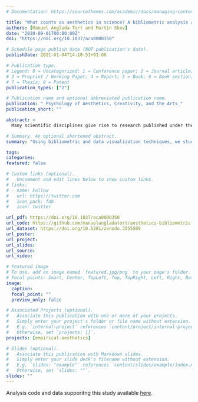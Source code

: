 ```yaml
---
# Documentation: https://sourcethemes.com/academic/docs/managing-content/

title: "What counts as aesthetics in science? A bibliometric analysis and visualization of the scientific literature from 1970 to 2018"
authors: [Manuel Anglada-Tort and Martin Skov]
date: "2020-09-01T00:00:00Z"
doi: "https://doi.org/10.1037/aca0000350"

# Schedule page publish date (NOT publication's date).
publishDate: 2021-01-04T14:18:51+01:00

# Publication type.
# Legend: 0 = Uncategorized; 1 = Conference paper; 2 = Journal article;
# 3 = Preprint / Working Paper; 4 = Report; 5 = Book; 6 = Book section;
# 7 = Thesis; 8 = Patent
publication_types: ["2"]

# Publication name and optional abbreviated publication name.
publication: "_Psychology of Aesthetics, Creativity, and the Arts_"
publication_short: ""

abstract: >
  Many scientific disciplines give rise to research published under the moniker of aesthetics. For instance, both psychology and neuroscience have highly active subfields focused on aesthetics research, known as empirical aesthetics and neuroaesthetics. However, it remains unclear what aesthetics is about, and, consequently, if aesthetics research pursued by different scientific disciplines addresses common problems. It is therefore difficult to assess how well aesthetics is doing as a scientific enterprise, identify and compare its main subfields, and quantify its productivity and developments. To give an unbiased account of what counts as aesthetics across scientific disciplines, we conducted a bibliometric analysis of every publication found in Web of Science tagged as aesthetics. Spanning 1970 to 2018, the retrieved literature comprised a total of 27,159 papers, 45,832 authors, and 123 countries. Visualization and bibliometric techniques were used to investigate the main research trends and subfields (see Figure 1), growth of publications, citation analysis, and country productivity and collaborations. With a total growth rate of 10.2%, there was a clear increase in aesthetics research over time. The retrieved documents received a total of 217,93 citations, with a mean of 8.02 citations per document (SD= 25.7). Both a cluster analysis of the data, and a comparative analysis a posteriori, revealed that the aesthetics literature clusters into distinct research areas that differ significantly in their object of interest, research productivity and impact. This finding suggests that aesthetics is better thought of as a confederate of research traditions than a whole unified by common problems and research strategies. 

# Summary. An optional shortened abstract.
summary: "Using bibliometric and data visualization techniques, we study what counts as _aesthetics_ across scientific disciplines spanning 1970 to 2018. The analyzed literature comprises a total of 27,159 papers, 45,832 authors, and 123 countries."

tags:
categories: 
featured: false

# Custom links (optional).
#   Uncomment and edit lines below to show custom links.
# links:
# - name: Follow
#   url: https://twitter.com
#   icon_pack: fab
#   icon: twitter

url_pdf: https://doi.org/10.1037/aca0000350
url_code: https://github.com/manuelangladatort/aesthetics-bibliometric-data
url_dataset: https://doi.org/10.5281/zenodo.3555589
url_poster:
url_project:
url_slides:
url_source:
url_video:

# Featured image
# To use, add an image named `featured.jpg/png` to your page's folder. 
# Focal points: Smart, Center, TopLeft, Top, TopRight, Left, Right, BottomLeft, Bottom, BottomRight.
image:
  caption:
  focal_point: ""
  preview_only: false

# Associated Projects (optional).
#   Associate this publication with one or more of your projects.
#   Simply enter your project's folder or file name without extension.
#   E.g. `internal-project` references `content/project/internal-project/index.md`.
#   Otherwise, set `projects: []`.
projects: [empirical-aesthetics]

# Slides (optional).
#   Associate this publication with Markdown slides.
#   Simply enter your slide deck's filename without extension.
#   E.g. `slides: "example"` references `content/slides/example/index.md`.
#   Otherwise, set `slides: ""`.
slides: ""
---
```

Analysis code and data supporitng this study available [here](https://github.com/manuelangladatort/aesthetics-bibliometric-data).

